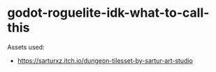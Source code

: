 # godot-roguelite-idk-what-to-call-this

Assets used: 
* https://sarturxz.itch.io/dungeon-tilesset-by-sartur-art-studio

